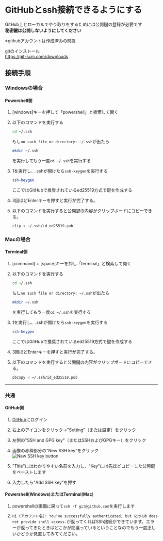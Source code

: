 # GitHubとssh接続できるようにする
GitHub上とローカルでやり取りをするためには公開鍵の登録が必要です  
**秘密鍵は公開しないようにしてください**

※githubアカウントは作成済みの前提

gitのインストール   
https://git-scm.com/downloads

## 接続手順
### Windowsの場合
#### Powershell側
1.  [windows]キーを押して「powershell」と検索して開く  

2.  以下のコマンドを実行する
    ```sh
    cd ~/.ssh
    ```
    もし`no such file or directory: ~/.ssh`が出たら
    ```sh
    mkdir ~/.ssh
    ```
    を実行してもう一度`cd ~/.ssh`を実行する

3.  1を実行し、.sshが開けたら`ssh-keygen`を実行する
    ```sh
    ssh-keygen
    ```
    ここではGitHubで推奨されているed25519方式で鍵を作成する

4.  3回ほどEnterキーを押すと実行が完了する。

5.  以下のコマンドを実行すると公開鍵の内容がクリップボードにコピーできる。
    ```sh
    clip < ~/.ssh/id_ed25519.pub
    ```

### Macの場合
#### Terminal側

1.  [command] + [space]キーを押し「terminal」と検索して開く

2.  以下のコマンドを実行する
    ```sh
    cd ~/.ssh
    ```
    もし`no such file or directory: ~/.ssh`が出たら
    ```sh
    mkdir ~/.ssh
    ```
    を実行してもう一度`cd ~/.ssh`を実行する

3.  1を実行し、.sshが開けたら`ssh-keygen`を実行する
    ```sh
    ssh-keygen
    ```
    ここではGitHubで推奨されているed25519方式で鍵を作成する

4.  3回ほどEnterキーを押すと実行が完了する。

5.  以下のコマンドを実行すると公開鍵の内容がクリップボードにコピーできる。
    ```sh
    pbcopy < ~/.ssh/id_ed25519.pub
    ```

---

### 共通
#### GitHub側
1.  [GitHub](https://github.com)にログイン

2.  右上のアイコンをクリック→"Setting"（または設定）をクリック

3.  左側の"SSH and GPG key"（またはSSHおよびGPGキー）をクリック

4.  画像の赤枠部分の"New SSH key"をクリック  
![New SSH key button](https://github.com/tsubame-rustica/Frontend/assets/120567038/7ea99dfc-0d5e-4430-8ffc-a3ea25bc7e93)

5. "Title"にはわかりやすい名前を入力し、"Key"には先ほどコピーした公開鍵をペーストします

6.  入力したら"Add SSH key"を押す

#### Powershell(Windows)またはTerminal(Mac)
1.  powershellの画面に戻って`ssh -T git@github.com`を実行します

2.  ```Hi (アカウント名)! You've successfully authenticated, but GitHub does not provide shell access.```が返ってくればSSh接続ができています。エラーが返ってきたときはどこかが間違っているということなのでもう一度正しいかどうか見直してみてください。